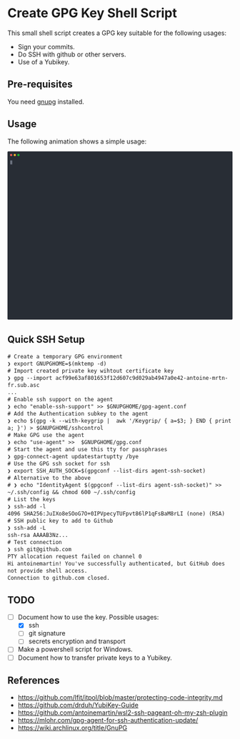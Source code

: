 # Create GPG Key Shell Script

This small shell script creates a GPG key suitable for the following usages:

- Sign your commits.
- Do SSH with github or other servers.
- Use of a Yubikey.

## Pre-requisites

You need [gnupg](https://gnupg.org/) installed.

## Usage

The following animation shows a simple usage:

<p align="center">
  <img width="600" src="./examples/simple.svg">
</p>

## Quick SSH Setup

```console
# Create a temporary GPG environment
❯ export GNUPGHOME=$(mktemp -d)
# Import created private key wihtout certificate key
❯ gpg --import acf99e63af801653f12d607c9d029ab4947a0e42-antoine-mrtn-fr.sub.asc
...
# Enable ssh support on the agent
❯ echo "enable-ssh-support" >> $GNUPGHOME/gpg-agent.conf
# Add the Authentication subkey to the agent
❯ echo $(gpg -k --with-keygrip |  awk '/Keygrip/ { a=$3; } END { print a; }') > $GNUPGHOME/sshcontrol
# Make GPG use the agent
❯ echo "use-agent" >>  $GNUPGHOME/gpg.conf
# Start the agent and use this tty for passphrases
❯ gpg-connect-agent updatestartuptty /bye
# Use the GPG ssh socket for ssh
❯ export SSH_AUTH_SOCK=$(gpgconf --list-dirs agent-ssh-socket)
# Alternative to the above
# ❯ echo "IdentityAgent $(gpgconf --list-dirs agent-ssh-socket)" >> ~/.ssh/config && chmod 600 ~/.ssh/config
# List the keys
❯ ssh-add -l
4096 SHA256:JuIXo8eSOoG7O+0IPVpecyTUFpvt86lP1qFsBaM8rLI (none) (RSA)
# SSH public key to add to Github
❯ ssh-add -L
ssh-rsa AAAAB3Nz...
# Test connection
❯ ssh git@github.com
PTY allocation request failed on channel 0
Hi antoinemartin! You've successfully authenticated, but GitHub does not provide shell access.
Connection to github.com closed.
```

## TODO

- [ ] Document how to use the key. Possible usages:
  - [x] ssh
  - [ ] git signature
  - [ ] secrets encryption and transport
- [ ] Make a powershell script for Windows.
- [ ] Document how to transfer private keys to a Yubikey.

## References

- https://github.com/lfit/itpol/blob/master/protecting-code-integrity.md
- https://github.com/drduh/YubiKey-Guide
- https://github.com/antoinemartin/wsl2-ssh-pageant-oh-my-zsh-plugin
- https://mlohr.com/gpg-agent-for-ssh-authentication-update/
- https://wiki.archlinux.org/title/GnuPG
